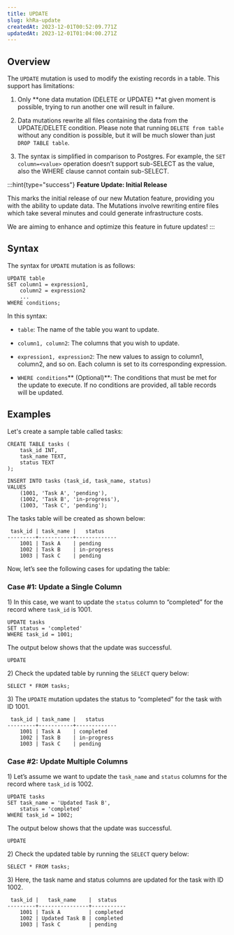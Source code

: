 ```yaml
---
title: UPDATE
slug: khRa-update
createdAt: 2023-12-01T00:52:09.771Z
updatedAt: 2023-12-01T01:04:00.271Z
---
```


## **Overview**

The `UPDATE` mutation is used to modify the existing records in a table. This support has limitations:

1.  Only **one data mutation (DELETE or UPDATE) **at given moment is possible, trying to run another one will result in failure.

2.  Data mutations rewrite all files containing the data from the UPDATE/DELETE condition. Please note that running `DELETE from table` without any condition is possible, but it will be much slower than just `DROP TABLE table`.

3.  The syntax is simplified in comparison to Postgres. For example, the `SET column=<value>` operation doesn’t support sub-SELECT as the value, also the WHERE clause cannot contain sub-SELECT.

:::hint{type="success"}
**Feature Update: Initial Release**

This marks the initial release of our new Mutation feature, providing you with the ability to update data. The Mutations involve rewriting entire files which take several minutes and could generate infrastructure costs.&#x20;

We are aiming to enhance and optimize this feature in future updates!
:::

## **Syntax**

The syntax for `UPDATE` mutation is as follows:

```pgsql
UPDATE table
SET column1 = expression1,
    column2 = expression2
    ...
WHERE conditions;
```

In this syntax:

*   `table`: The name of the table you want to update.

*   `column1, column2`: The columns that you wish to update.

*   `expression1, expression2`: The new values to assign to column1, column2, and so on. Each column is set to its corresponding expression.

*   `WHERE conditions`** (Optional)**: The conditions that must be met for the update to execute. If no conditions are provided, all table records will be updated.

## **Examples**

Let's create a sample table called tasks:

```pgsql
CREATE TABLE tasks (
    task_id INT,
    task_name TEXT,
    status TEXT
);

INSERT INTO tasks (task_id, task_name, status)
VALUES
    (1001, 'Task A', 'pending'),
    (1002, 'Task B', 'in-progress'),
    (1003, 'Task C', 'pending');
```

The tasks table will be created as shown below:

```pgsql
 task_id | task_name |   status    
---------+-----------+-------------
    1001 | Task A    | pending
    1002 | Task B    | in-progress
    1003 | Task C    | pending
```

Now, let’s see the following cases for updating the table:

### Case #1: Update a Single Column

1\) In this case, we want to update the `status` column to “completed” for the record where `task_id` is 1001.

```pgsql
UPDATE tasks
SET status = 'completed'
WHERE task_id = 1001;
```

The output below shows that the update was successful.

```pgsql
UPDATE
```

2\) Check the updated table by running the `SELECT` query below:

```pgsql
SELECT * FROM tasks;
```

3\) The `UPDATE` mutation updates the status to “completed” for the task with ID 1001.

```pgsql
 task_id | task_name |   status    
---------+-----------+-------------
    1001 | Task A    | completed
    1002 | Task B    | in-progress
    1003 | Task C    | pending
```

### Case #2: Update Multiple Columns

1\) Let’s assume we want to update the `task_name` and `status` columns for the record where `task_id` is 1002.

```pgsql
UPDATE tasks
SET task_name = 'Updated Task B',
    status = 'completed'
WHERE task_id = 1002;
```

The output below shows that the update was successful.

```pgsql
UPDATE
```

2\) Check the updated table by running the `SELECT` query below:

```pgsql
SELECT * FROM tasks;
```

3\) Here, the task name and status columns are updated for the task with ID 1002.

```pgsql
 task_id |   task_name    |  status   
---------+----------------+-----------
    1001 | Task A         | completed
    1002 | Updated Task B | completed
    1003 | Task C         | pending
```

